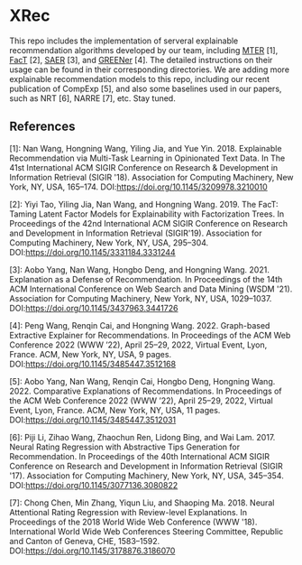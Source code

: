 # XRec
This repo includes the implementation of serveral explainable recommendation algorithms developed by our team, including [MTER](./MTER) [1], [FacT](./TheFacT) [2], [SAER](./SAER) [3], and [GREENer](./GREENer) [4]. The detailed instructions on their usage can be found in their corresponding directories. We are adding more explainable recommendation models to this repo, including our recent publication of CompExp [5], and also some baselines used in our papers, such as NRT [6], NARRE [7], etc. Stay tuned. 

## References
[1]: Nan Wang, Hongning Wang, Yiling Jia, and Yue Yin. 2018. Explainable Recommendation via Multi-Task Learning in Opinionated Text Data. In The 41st International ACM SIGIR Conference on Research & Development in Information Retrieval (SIGIR '18). Association for Computing Machinery, New York, NY, USA, 165–174. DOI:<https://doi.org/10.1145/3209978.3210010>    

[2]: Yiyi Tao, Yiling Jia, Nan Wang, and Hongning Wang. 2019. The FacT: Taming Latent Factor Models for Explainability with Factorization Trees. In Proceedings of the 42nd International ACM SIGIR Conference on Research and Development in Information Retrieval (SIGIR'19). Association for Computing Machinery, New York, NY, USA, 295–304. DOI:<https://doi.org/10.1145/3331184.3331244>

[3]: Aobo Yang, Nan Wang, Hongbo Deng, and Hongning Wang. 2021. Explanation as a Defense of Recommendation. In Proceedings of the 14th ACM International Conference on Web Search and Data Mining (WSDM '21). Association for Computing Machinery, New York, NY, USA, 1029–1037. DOI:<https://doi.org/10.1145/3437963.3441726>

[4]: Peng Wang, Renqin Cai, and Hongning Wang. 2022. Graph-based Extractive Explainer for Recommendations. In Proceedings of the ACM Web Conference 2022 (WWW ’22), April 25–29, 2022, Virtual Event, Lyon, France. ACM, New York, NY, USA, 9 pages. DOI:<https://doi.org/10.1145/3485447.3512168>

[5]: Aobo Yang, Nan Wang, Renqin Cai, Hongbo Deng, Hongning Wang. 2022. Comparative Explanations of Recommendations. In Proceedings of the ACM Web Conference 2022 (WWW ’22), April 25–29, 2022, Virtual Event, Lyon, France. ACM, New York, NY, USA, 11 pages. DOI:<https://doi.org/10.1145/3485447.3512031>

[6]: Piji Li, Zihao Wang, Zhaochun Ren, Lidong Bing, and Wai Lam. 2017. Neural Rating Regression with Abstractive Tips Generation for Recommendation. In Proceedings of the 40th International ACM SIGIR Conference on Research and Development in Information Retrieval (SIGIR '17). Association for Computing Machinery, New York, NY, USA, 345–354. DOI:<https://doi.org/10.1145/3077136.3080822>

[7]: Chong Chen, Min Zhang, Yiqun Liu, and Shaoping Ma. 2018. Neural Attentional Rating Regression with Review-level Explanations. In Proceedings of the 2018 World Wide Web Conference (WWW '18). International World Wide Web Conferences Steering Committee, Republic and Canton of Geneva, CHE, 1583–1592. DOI:<https://doi.org/10.1145/3178876.3186070>
